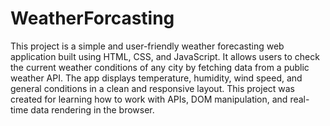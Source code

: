 # WeatherForcasting
This project is a simple and user-friendly weather forecasting web application built using HTML, CSS, and JavaScript. It allows users to check the current weather conditions of any city by fetching data from a public weather API. The app displays temperature, humidity, wind speed, and general conditions in a clean and responsive layout. This project was created for learning how to work with APIs, DOM manipulation, and real-time data rendering in the browser.
